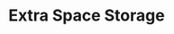 ---
title: "Extra Space Storage"
url: /portland/extra-space-storage-northeast-72nd-avenue/
shop: Mieten
---